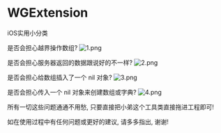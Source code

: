 # WGExtension
iOS实用小分类


是否会担心越界操作数组?
![1.png](http://upload-images.jianshu.io/upload_images/2404215-cfde8e415bb65bf4.png?imageMogr2/auto-orient/strip%7CimageView2/2/w/1240)

是否会担心服务器返回的数据跟说好的不一样?
![2.png](http://upload-images.jianshu.io/upload_images/2404215-597e62c9a996245f.png?imageMogr2/auto-orient/strip%7CimageView2/2/w/1240)

是否会担心给数组插入了一个 nil 对象?
![3.png](http://upload-images.jianshu.io/upload_images/2404215-8d25e94eaee03d19.png?imageMogr2/auto-orient/strip%7CimageView2/2/w/1240)

是否会担心传入一个 nil 对象来创建数组或字典?
![4.png](http://upload-images.jianshu.io/upload_images/2404215-c56d9f7a2a605baf.png?imageMogr2/auto-orient/strip%7CimageView2/2/w/1240)

所有一切这些问题通通不用愁, 只要直接把小弟这个工具类直接拖进工程即可!

如在使用过程中有任何问题或更好的建议, 请多多指出, 谢谢!
